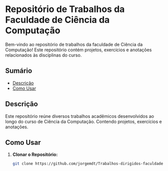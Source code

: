 # Repositório de Trabalhos da Faculdade de Ciência da Computação

Bem-vindo ao repositório de trabalhos da faculdade de Ciência da Computação! Este repositório contém projetos, exercícios e anotações relacionados às disciplinas do curso.

## Sumário

- [Descrição](#descrição)
- [Como Usar](#como-usar)

## Descrição

Este repositório reúne diversos trabalhos acadêmicos desenvolvidos ao longo do curso de Ciência da Computação. Contendo projetos, exercícios e anotações.


## Como Usar

1. **Clonar o Repositório:**
   ```bash
   git clone https://github.com/jorgemdt/Trabalhos-dirigidos-faculdade.git
